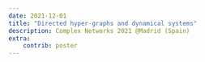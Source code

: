 ```yaml
---
date: 2021-12-01
title: "Directed hyper-graphs and dynamical systems"
description: Complex Networks 2021 @Madrid (Spain)
extra:
    contrib: poster
---
```


